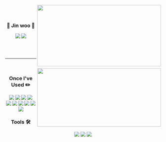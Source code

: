 
<div align="center">

  <img height=200 width=400 align="right" src="https://github-readme-stats.vercel.app/api?username=Yun-Jinwoo&show_icons=true&bg_color=30,e96443,904e95&title_color=fff&text_color=fff&icon_color=fff" />

<br><br>

  ### 🍎 Jin woo 🍎

 <a href="https://github.com/Yun-Jinwoo"><img src="https://img.shields.io/badge/github-%23181717.svg?&style=flat-square&logo=github&logoColor=white" /></a>
<a href="https://velog.io/@yjw3480" target="_blank"><img src="https://img.shields.io/badge/velog-20C997?style=flat-square&logo=velog&logoColor=white"/></a><br>

<div align="left">
  
<br />
</div>
</div>
<br>

 __________
<br>

<a href="https://github.com/anuraghazra/convoychat">
  <img height=190 width=400 align="right" src="https://github-readme-stats.vercel.app/api/top-langs?username=Yun-Jinwoo&layout=compact&langs_count=8&card_width=400&show_icons=true&bg_color=30,e96443,904e95&title_color=fff&text_color=fff" />
</a>
<div align="center">

### Once I've Used ✏️ 
<img src="https://img.shields.io/badge/HTML5-E34F26?style=flat-square&logo=html5&logoColor=white"/>
<img src="https://img.shields.io/badge/CSS3-1572B6?style=flat-square&logo=css3&logoColor=white"/>
<img src="https://img.shields.io/badge/JavaScript-F7DF1E?style=flat-square&logo=javascript&logoColor=white"/>
<img src="https://img.shields.io/badge/Typescript-3178C6?style=flat-square&logo=typescript&logoColor=white"/>
<br>
<img src="https://img.shields.io/badge/C++-00599C?style=flat-square&logo=C%2B%2B&logoColor=white"/>
<img src="https://img.shields.io/badge/c-A8B9CC?style=flat-square&logo=c&logoColor=white"/>
<img src="https://img.shields.io/badge/python-3776AB?style=flat-square&logo=python&logoColor=white"/>
<img src="https://img.shields.io/badge/git-%23F05032.svg?&style=flat-square&logo=git&logoColor=white" />
<img src="https://img.shields.io/badge/mysql-%234479A1.svg?&style=flat-square&logo=mysql&logoColor=white" />
<img src="https://img.shields.io/badge/React-61DAFB?style=flat-square&amp;logo=React&amp;logoColor=black">
<br>


### Tools 🛠️
<img src="https://img.shields.io/badge/VisualStudioCode-007ACC?style=flat-square&logo=visualstudiocode&logoColor=white"/>
<img src="https://img.shields.io/badge/figma-%23F24E1E.svg?&style=flat-square&logo=figma&logoColor=white" />
<img src="https://img.shields.io/badge/github-%23181717.svg?&style=flat-square&logo=github&logoColor=white" />
<br>
